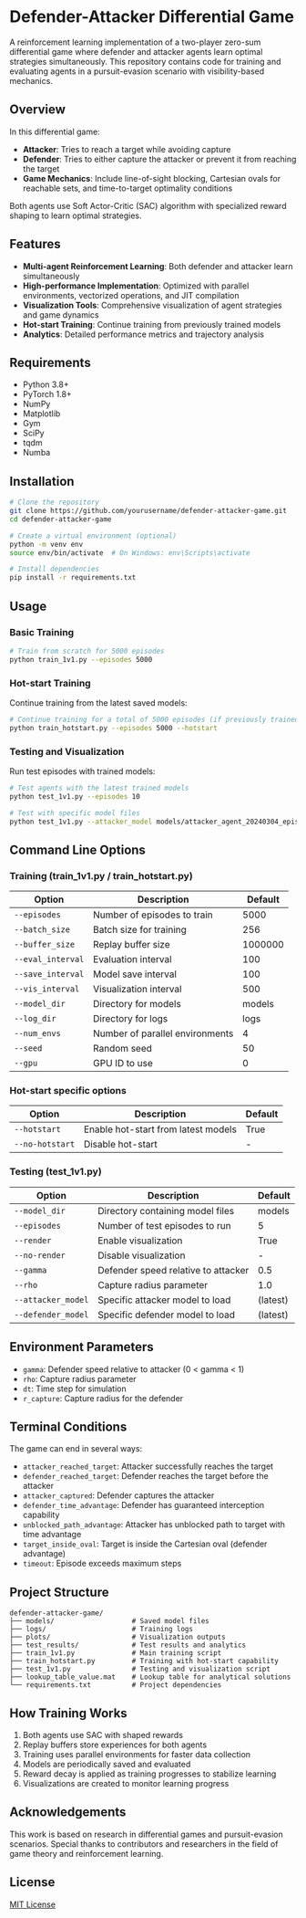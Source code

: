 # Defender-Attacker Differential Game

A reinforcement learning implementation of a two-player zero-sum differential game where defender and attacker agents learn optimal strategies simultaneously. This repository contains code for training and evaluating agents in a pursuit-evasion scenario with visibility-based mechanics.

## Overview

In this differential game:
- **Attacker**: Tries to reach a target while avoiding capture
- **Defender**: Tries to either capture the attacker or prevent it from reaching the target
- **Game Mechanics**: Include line-of-sight blocking, Cartesian ovals for reachable sets, and time-to-target optimality conditions

Both agents use Soft Actor-Critic (SAC) algorithm with specialized reward shaping to learn optimal strategies.

## Features

- **Multi-agent Reinforcement Learning**: Both defender and attacker learn simultaneously
- **High-performance Implementation**: Optimized with parallel environments, vectorized operations, and JIT compilation
- **Visualization Tools**: Comprehensive visualization of agent strategies and game dynamics
- **Hot-start Training**: Continue training from previously trained models
- **Analytics**: Detailed performance metrics and trajectory analysis

## Requirements

- Python 3.8+
- PyTorch 1.8+
- NumPy
- Matplotlib
- Gym
- SciPy
- tqdm
- Numba

## Installation

```bash
# Clone the repository
git clone https://github.com/yourusername/defender-attacker-game.git
cd defender-attacker-game

# Create a virtual environment (optional)
python -m venv env
source env/bin/activate  # On Windows: env\Scripts\activate

# Install dependencies
pip install -r requirements.txt
```

## Usage

### Basic Training

```bash
# Train from scratch for 5000 episodes
python train_1v1.py --episodes 5000
```

### Hot-start Training

Continue training from the latest saved models:

```bash
# Continue training for a total of 5000 episodes (if previously trained for 2000, will train for 3000 more)
python train_hotstart.py --episodes 5000 --hotstart
```

### Testing and Visualization

Run test episodes with trained models:

```bash
# Test agents with the latest trained models
python test_1v1.py --episodes 10

# Test with specific model files
python test_1v1.py --attacker_model models/attacker_agent_20240304_episode_2000.pt --defender_model models/defender_agent_20240304_episode_2000.pt
```

## Command Line Options

### Training (train_1v1.py / train_hotstart.py)

| Option | Description | Default |
|--------|-------------|---------|
| `--episodes` | Number of episodes to train | 5000 |
| `--batch_size` | Batch size for training | 256 |
| `--buffer_size` | Replay buffer size | 1000000 |
| `--eval_interval` | Evaluation interval | 100 |
| `--save_interval` | Model save interval | 100 |
| `--vis_interval` | Visualization interval | 500 |
| `--model_dir` | Directory for models | models |
| `--log_dir` | Directory for logs | logs |
| `--num_envs` | Number of parallel environments | 4 |
| `--seed` | Random seed | 50 |
| `--gpu` | GPU ID to use | 0 |

### Hot-start specific options

| Option | Description | Default |
|--------|-------------|---------|
| `--hotstart` | Enable hot-start from latest models | True |
| `--no-hotstart` | Disable hot-start | - |

### Testing (test_1v1.py)

| Option | Description | Default |
|--------|-------------|---------|
| `--model_dir` | Directory containing model files | models |
| `--episodes` | Number of test episodes to run | 5 |
| `--render` | Enable visualization | True |
| `--no-render` | Disable visualization | - |
| `--gamma` | Defender speed relative to attacker | 0.5 |
| `--rho` | Capture radius parameter | 1.0 |
| `--attacker_model` | Specific attacker model to load | (latest) |
| `--defender_model` | Specific defender model to load | (latest) |

## Environment Parameters

- `gamma`: Defender speed relative to attacker (0 < gamma < 1)
- `rho`: Capture radius parameter
- `dt`: Time step for simulation
- `r_capture`: Capture radius for the defender

## Terminal Conditions

The game can end in several ways:
- `attacker_reached_target`: Attacker successfully reaches the target
- `defender_reached_target`: Defender reaches the target before the attacker
- `attacker_captured`: Defender captures the attacker
- `defender_time_advantage`: Defender has guaranteed interception capability
- `unblocked_path_advantage`: Attacker has unblocked path to target with time advantage
- `target_inside_oval`: Target is inside the Cartesian oval (defender advantage)
- `timeout`: Episode exceeds maximum steps

## Project Structure

```
defender-attacker-game/
├── models/                   # Saved model files
├── logs/                     # Training logs
├── plots/                    # Visualization outputs
├── test_results/             # Test results and analytics
├── train_1v1.py              # Main training script
├── train_hotstart.py         # Training with hot-start capability
├── test_1v1.py               # Testing and visualization script
├── lookup_table_value.mat    # Lookup table for analytical solutions
└── requirements.txt          # Project dependencies
```

## How Training Works

1. Both agents use SAC with shaped rewards
2. Replay buffers store experiences for both agents
3. Training uses parallel environments for faster data collection
4. Models are periodically saved and evaluated
5. Reward decay is applied as training progresses to stabilize learning
6. Visualizations are created to monitor learning progress

## Acknowledgements

This work is based on research in differential games and pursuit-evasion scenarios. Special thanks to contributors and researchers in the field of game theory and reinforcement learning.

## License

[MIT License](LICENSE)
